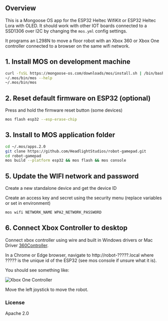 ## Overview

This is a Mongoose OS app for the ESP32 Heltec WifiKit or ESP32 Heltec Lora with OLED.   It should work with other IOT boards connected to a SSD1306 over I2C by changing the `mos.yml` config settings.

It programs an L298N to move a floor robot with an Xbox 360 or Xbox One controller connected to a browser on the same wifi network.

## 1. Install MOS on development machine

``` bash
curl -fsSL https://mongoose-os.com/downloads/mos/install.sh | /bin/bash
~/.mos/bin/mos --help      
~/.mos/bin/mos
```

## 2. Reset default firmware on ESP32 (optional)

Press and hold the firmware reset button (some devices)

``` bash
mos flash esp32 --esp-erase-chip
```

## 3. Install to MOS application folder

``` bash
cd ~/.mos/apps.2.0
git clone https://github.com/HeadlightStudios/robot-gamepad.git
cd robot-gamepad
mos build --platform esp32 && mos flash && mos console
```

## 5. Update the WIFI network and password

Create a new standalone device and get the device ID

Create an access key and secret using the security menu (replace variables or set in environment)

``` bash
mos wifi NETWORK_NAME WPA2_NETWORK_PASSWORD
```

## 6. Connect Xbox Controller to desktop

Connect xbox controller using wire and built in Windows drivers or Mac Driver [360Controller](https://github.com/360Controller/360Controller/releases).

In a Chrome or Edge browser, navigate to http://robot-?????.local where ????? is the unique id of the ESP32 (see mos console if unsure what it is).

You should see something like:

![Xbox One Controller](https://github.com/willscreate/robot-gamepad/raw/master/robotgamepad.png "Responsive Preview")

Move the left joystick to move the robot.


### License

Apache 2.0
